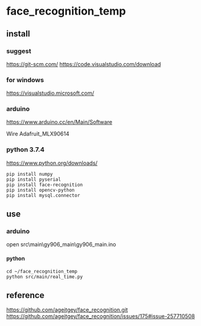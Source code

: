 # face_recognition_temp

## install

### suggest
https://git-scm.com/
https://code.visualstudio.com/download

### for windows
https://visualstudio.microsoft.com/

### arduino
https://www.arduino.cc/en/Main/Software

Wire
Adafruit_MLX90614

### python 3.7.4
https://www.python.org/downloads/
```
pip install numpy
pip install pyserial
pip install face-recognition
pip install opencv-python
pip install mysql.connector
```
## use
### arduino
open src\main\gy906_main\gy906_main.ino

#### python
```
cd ~/face_recognition_temp
python src/main/real_time.py
```

## reference
https://github.com/ageitgey/face_recognition.git
https://github.com/ageitgey/face_recognition/issues/175#issue-257710508